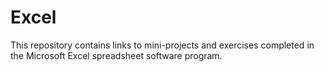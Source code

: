 # Excel
This repository contains links to mini-projects and exercises completed in the Microsoft Excel spreadsheet software program.
